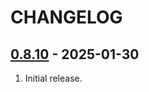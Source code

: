 # CHANGELOG

## [0.8.10](https://github.com/uhppoted/uhppoted-python/releases/tag/v0.8.10) - 2025-01-30

1. Initial release.
